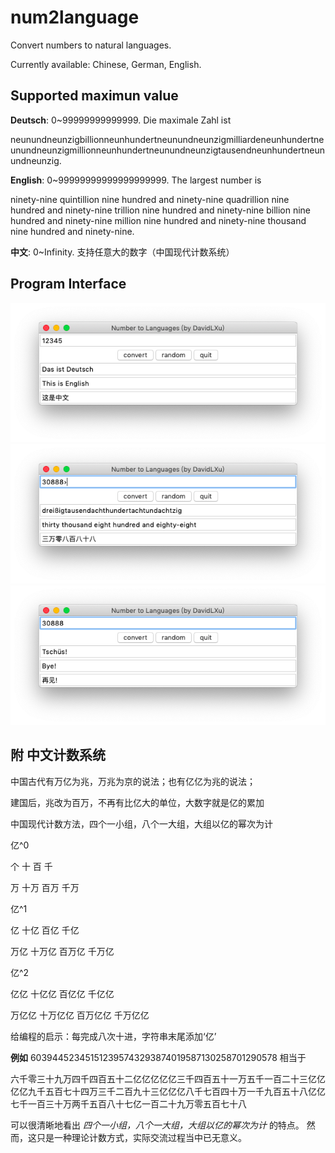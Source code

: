 # num2language
Convert numbers to natural languages.

Currently available: Chinese, German, English.

## Supported maximun value

**Deutsch**: 0~99999999999999. Die maximale Zahl ist

neunundneunzigbillionneunhundertneunundneunzigmilliardeneunhundertneunundneunzigmillionneunhundertneunundneunzigtausendneunhundertneunundneunzig.

**English**: 0~99999999999999999999. The largest number is

ninety-nine quintillion nine hundred and ninety-nine quadrillion nine hundred and ninety-nine trillion nine hundred and ninety-nine billion nine hundred and ninety-nine million nine hundred and ninety-nine thousand nine hundred and ninety-nine.

**中文**: 0~Infinity. 支持任意大的数字（中国现代计数系统）


## Program Interface
![main_page](main_page.png)
![generate](generate.png)
![quit](quit.png)

## 附 中文计数系统
中国古代有万亿为兆，万兆为京的说法；也有亿亿为兆的说法；

建国后，兆改为百万，不再有比亿大的单位，大数字就是亿的累加

中国现代计数方法，四个一小组，八个一大组，大组以亿的幂次为计

亿^0

个		十		百		千

万		十万		百万		千万


亿^1

亿		十亿		百亿		千亿

万亿		十万亿	百万亿	千万亿


亿^2

亿亿		十亿亿	百亿亿	千亿亿

万亿亿	十万亿亿	百万亿亿	千万亿亿

给编程的启示：每完成八次十进，字符串末尾添加‘亿’

**例如**
603944523451512395743293874019587130258701290578 相当于

六千零三十九万四千四百五十二亿亿亿亿亿三千四百五十一万五千一百二十三亿亿亿亿九千五百七十四万三千二百九十三亿亿亿八千七百四十万一千九百五十八亿亿七千一百三十万两千五百八十七亿一百二十九万零五百七十八

可以很清晰地看出 *四个一小组，八个一大组，大组以亿的幂次为计* 的特点。
然而，这只是一种理论计数方式，实际交流过程当中已无意义。
